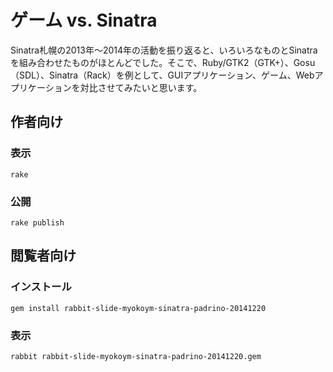 # ゲーム vs. Sinatra

Sinatra札幌の2013年～2014年の活動を振り返ると、いろいろなものとSinatraを組み合わせたものがほとんどでした。そこで、Ruby/GTK2（GTK+）、Gosu（SDL）、Sinatra（Rack）を例として、GUIアプリケーション、ゲーム、Webアプリケーションを対比させてみたいと思います。

## 作者向け

### 表示

    rake

### 公開

    rake publish

## 閲覧者向け

### インストール

    gem install rabbit-slide-myokoym-sinatra-padrino-20141220

### 表示

    rabbit rabbit-slide-myokoym-sinatra-padrino-20141220.gem

